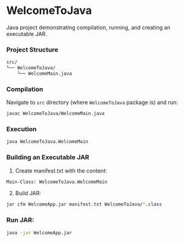 # WelcomeToJava

Java project demonstrating compilation, running, and creating an executable JAR.

### Project Structure
```bash 
src/
└── WelcomeToJava/
    └── WelcomeMain.java
```

### Compilation
Navigate to `src` directory (where `WelcomeToJava` package is) and run:
```bash
javac WelcomeToJava/WelcomeMain.java
```

### Execution
```bash 
java WelcomeToJava.WelcomeMain
```

### Building an Executable JAR
1. Create manifest.txt with the content:
```bash
Main-Class: WelcomeToJava.WelcomeMain
```
2. Build JAR:
```bash
jar cfm WelcomeApp.jar manifest.txt WelcomeToJava/*.class
```

### Run JAR:
```bash
java -jar WelcomeApp.jar
```